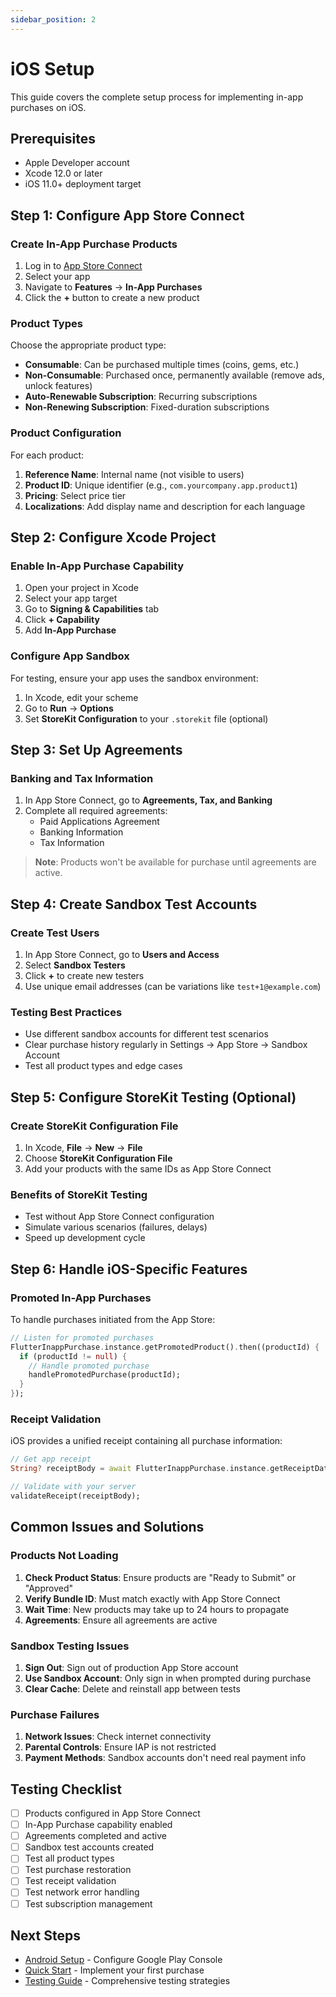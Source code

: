 ```yaml
---
sidebar_position: 2
---
```


# iOS Setup

This guide covers the complete setup process for implementing in-app purchases on iOS.

## Prerequisites

- Apple Developer account
- Xcode 12.0 or later
- iOS 11.0+ deployment target

## Step 1: Configure App Store Connect

### Create In-App Purchase Products

1. Log in to [App Store Connect](https://appstoreconnect.apple.com)
2. Select your app
3. Navigate to **Features** → **In-App Purchases**
4. Click the **+** button to create a new product

### Product Types

Choose the appropriate product type:

- **Consumable**: Can be purchased multiple times (coins, gems, etc.)
- **Non-Consumable**: Purchased once, permanently available (remove ads, unlock features)
- **Auto-Renewable Subscription**: Recurring subscriptions
- **Non-Renewing Subscription**: Fixed-duration subscriptions

### Product Configuration

For each product:

1. **Reference Name**: Internal name (not visible to users)
2. **Product ID**: Unique identifier (e.g., `com.yourcompany.app.product1`)
3. **Pricing**: Select price tier
4. **Localizations**: Add display name and description for each language

## Step 2: Configure Xcode Project

### Enable In-App Purchase Capability

1. Open your project in Xcode
2. Select your app target
3. Go to **Signing & Capabilities** tab
4. Click **+ Capability**
5. Add **In-App Purchase**

### Configure App Sandbox

For testing, ensure your app uses the sandbox environment:

1. In Xcode, edit your scheme
2. Go to **Run** → **Options**
3. Set **StoreKit Configuration** to your `.storekit` file (optional)

## Step 3: Set Up Agreements

### Banking and Tax Information

1. In App Store Connect, go to **Agreements, Tax, and Banking**
2. Complete all required agreements:
   - Paid Applications Agreement
   - Banking Information
   - Tax Information

> **Note**: Products won't be available for purchase until agreements are active.

## Step 4: Create Sandbox Test Accounts

### Create Test Users

1. In App Store Connect, go to **Users and Access**
2. Select **Sandbox Testers**
3. Click **+** to create new testers
4. Use unique email addresses (can be variations like `test+1@example.com`)

### Testing Best Practices

- Use different sandbox accounts for different test scenarios
- Clear purchase history regularly in Settings → App Store → Sandbox Account
- Test all product types and edge cases

## Step 5: Configure StoreKit Testing (Optional)

### Create StoreKit Configuration File

1. In Xcode, **File** → **New** → **File**
2. Choose **StoreKit Configuration File**
3. Add your products with the same IDs as App Store Connect

### Benefits of StoreKit Testing

- Test without App Store Connect configuration
- Simulate various scenarios (failures, delays)
- Speed up development cycle

## Step 6: Handle iOS-Specific Features

### Promoted In-App Purchases

To handle purchases initiated from the App Store:

```dart
// Listen for promoted purchases
FlutterInappPurchase.instance.getPromotedProduct().then((productId) {
  if (productId != null) {
    // Handle promoted purchase
    handlePromotedPurchase(productId);
  }
});
```

### Receipt Validation

iOS provides a unified receipt containing all purchase information:

```dart
// Get app receipt
String? receiptBody = await FlutterInappPurchase.instance.getReceiptData();

// Validate with your server
validateReceipt(receiptBody);
```

## Common Issues and Solutions

### Products Not Loading

1. **Check Product Status**: Ensure products are "Ready to Submit" or "Approved"
2. **Verify Bundle ID**: Must match exactly with App Store Connect
3. **Wait Time**: New products may take up to 24 hours to propagate
4. **Agreements**: Ensure all agreements are active

### Sandbox Testing Issues

1. **Sign Out**: Sign out of production App Store account
2. **Use Sandbox Account**: Only sign in when prompted during purchase
3. **Clear Cache**: Delete and reinstall app between tests

### Purchase Failures

1. **Network Issues**: Check internet connectivity
2. **Parental Controls**: Ensure IAP is not restricted
3. **Payment Methods**: Sandbox accounts don't need real payment info

## Testing Checklist

- [ ] Products configured in App Store Connect
- [ ] In-App Purchase capability enabled
- [ ] Agreements completed and active
- [ ] Sandbox test accounts created
- [ ] Test all product types
- [ ] Test purchase restoration
- [ ] Test receipt validation
- [ ] Test network error handling
- [ ] Test subscription management

## Next Steps

- [Android Setup](./setup-android) - Configure Google Play Console
- [Quick Start](./quickstart) - Implement your first purchase
- [Testing Guide](../guides/testing) - Comprehensive testing strategies